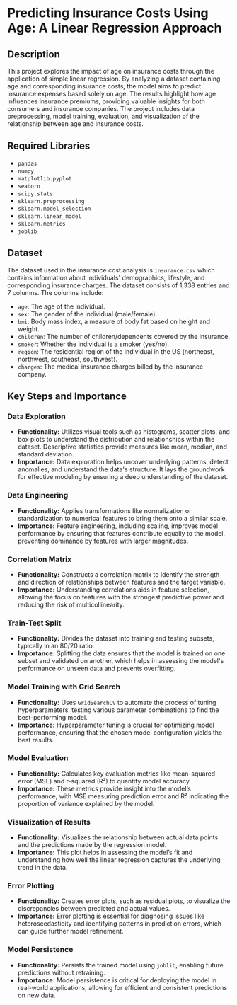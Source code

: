 # Predicting Insurance Costs Using Age: A Linear Regression Approach

## Description
This project explores the impact of age on insurance costs through the application of simple linear regression. By analyzing a dataset containing age and corresponding insurance costs, the model aims to predict insurance expenses based solely on age. The results highlight how age influences insurance premiums, providing valuable insights for both consumers and insurance companies. The project includes data preprocessing, model training, evaluation, and visualization of the relationship between age and insurance costs.

## Required Libraries
- `pandas`
- `numpy`
- `matplotlib.pyplot`
- `seaborn`
- `scipy.stats`
- `sklearn.preprocessing`
- `sklearn.model_selection`
- `sklearn.linear_model`
- `sklearn.metrics`
- `joblib`

## Dataset
The dataset used in the insurance cost analysis is `insurance.csv` which contains information about individuals' demographics, lifestyle, and corresponding insurance charges. The dataset consists of 1,338 entries and 7 columns. The columns include:

- `age`: The age of the individual.
- `sex`: The gender of the individual (male/female).
- `bmi`: Body mass index, a measure of body fat based on height and weight.
- `children`: The number of children/dependents covered by the insurance.
- `smoker`: Whether the individual is a smoker (yes/no).
- `region`: The residential region of the individual in the US (northeast, northwest, southeast, southwest).
- `charges`: The medical insurance charges billed by the insurance company.

## Key Steps and Importance

### Data Exploration
- **Functionality:** Utilizes visual tools such as histograms, scatter plots, and box plots to understand the distribution and relationships within the dataset. Descriptive statistics provide measures like mean, median, and standard deviation.
- **Importance:** Data exploration helps uncover underlying patterns, detect anomalies, and understand the data's structure. It lays the groundwork for effective modeling by ensuring a deep understanding of the dataset.

### Data Engineering
- **Functionality:** Applies transformations like normalization or standardization to numerical features to bring them onto a similar scale.
- **Importance:** Feature engineering, including scaling, improves model performance by ensuring that features contribute equally to the model, preventing dominance by features with larger magnitudes.

### Correlation Matrix
- **Functionality:** Constructs a correlation matrix to identify the strength and direction of relationships between features and the target variable.
- **Importance:** Understanding correlations aids in feature selection, allowing the focus on features with the strongest predictive power and reducing the risk of multicollinearity.

### Train-Test Split
- **Functionality:** Divides the dataset into training and testing subsets, typically in an 80/20 ratio.
- **Importance:** Splitting the data ensures that the model is trained on one subset and validated on another, which helps in assessing the model's performance on unseen data and prevents overfitting.

### Model Training with Grid Search
- **Functionality:** Uses `GridSearchCV` to automate the process of tuning hyperparameters, testing various parameter combinations to find the best-performing model.
- **Importance:** Hyperparameter tuning is crucial for optimizing model performance, ensuring that the chosen model configuration yields the best results.

### Model Evaluation
- **Functionality:** Calculates key evaluation metrics like mean-squared error (MSE) and r-squared (R²) to quantify model accuracy.
- **Importance:** These metrics provide insight into the model’s performance, with MSE measuring prediction error and R² indicating the proportion of variance explained by the model.

### Visualization of Results
- **Functionality:** Visualizes the relationship between actual data points and the predictions made by the regression model.
- **Importance:** This plot helps in assessing the model’s fit and understanding how well the linear regression captures the underlying trend in the data.

### Error Plotting
- **Functionality:** Creates error plots, such as residual plots, to visualize the discrepancies between predicted and actual values.
- **Importance:** Error plotting is essential for diagnosing issues like heteroscedasticity and identifying patterns in prediction errors, which can guide further model refinement.

### Model Persistence
- **Functionality:** Persists the trained model using `joblib`, enabling future predictions without retraining.
- **Importance:** Model persistence is critical for deploying the model in real-world applications, allowing for efficient and consistent predictions on new data.
